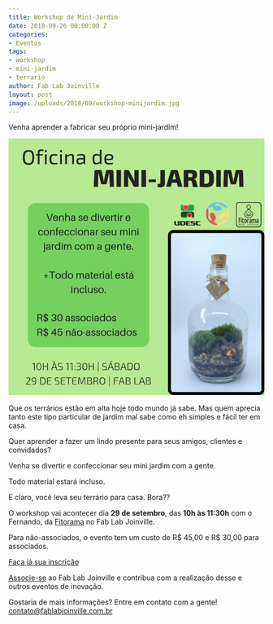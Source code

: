 ```yaml
---
title: Workshop de Mini-Jardim
date: 2018-09-26 00:00:00 Z
categories:
- Eventos
tags:
- workshop
- mini-jardim
- terrario
author: Fab Lab Joinville
layout: post
image: /uploads/2018/09/workshop-minijardim.jpg
---
```


Venha aprender a fabricar seu próprio mini-jardim!

![/uploads/2018/09/workshop-minijardim.jpg](/uploads/2018/09/workshop-minijardim.jpg)

Que os terrários estão em alta hoje todo mundo já sabe. Mas quem aprecia tanto este tipo particular de jardim mal sabe como eh simples e fácil ter em casa.

Quer aprender a fazer um lindo presente para seus amigos, clientes e convidados?

Venha se divertir e confeccionar seu mini jardim com a gente.

Todo material estará incluso.

E claro, você leva seu terrário para casa.
Bora??

O workshop vai acontecer dia **29 de setembro**, das **10h às 11:30h** com o Fernando, da [Fitorama](https://www.facebook.com/fitoramaoficial/) no Fab Lab Joinville.

Para não-associados, o evento tem um custo de R$ 45,00 e R$ 30,00 para associados.

[Faça já sua inscrição](https://www.sympla.com.br/oficina-de-mini-jardim__366698)

[Associe-se](/#associe-se) ao Fab Lab Joinville e contribua com a realização desse e outros eventos de inovação.

Gostaria de mais informações? Entre em contato com a gente! [contato@fablabjoinville.com.br](contato@fablabjoinville.com.br)

